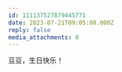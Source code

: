 ```yaml
---
id: 111137527879445771
date: 2023-07-21T09:05:00.000Z
reply: false
media_attachments: 0
---
```


豆豆，生日快乐！

